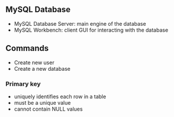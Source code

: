 ## MySQL Database
- MySQL Database Server: main engine of the database
- MySQL Workbench: client GUI for interacting with the database

## Commands
- Create new user
- Create a new database

### Primary key
- uniquely identifies each row in a table
- must be a unique value
- cannot contain NULL values

